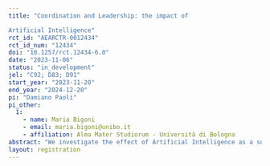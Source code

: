 ```yaml
---
title: "Coordination and Leadership: the impact of
Artificial Intelligence"
rct_id: "AEARCTR-0012434"
rct_id_num: "12434"
doi: "10.1257/rct.12434-6.0"
date: "2023-11-06"
status: "in_development"
jel: "C92; D83; D91"
start_year: "2023-11-20"
end_year: "2024-12-20"
pi: "Damiano Paoli"
pi_other:
  1:
    - name: Maria Bigoni
    - email: maria.bigoni@unibo.it
    - affiliation: Alma Mater Studiorum - Università di Bologna
abstract: "We investigate the effect of Artificial Intelligence as a source of help for the leader of a group that is facing a coordination dilemma. In an on-line experiment, subjects play a one-shot minimum effort game with leadership. The group leader must send a short message to their teammates to enhance coordination. First, the leader writes the message, then they see ChatGPT's output for the same task and decide whether to send their own text or the one produced by the chatbot. Followers are informed whether the leader sent their own message or the one produced by ChatGPT, before making their decision. With this approach, we want to compare the differences in coordination levels and elicited beliefs between the groups with a human-written leader's message and those with an AI-generated one."
layout: registration
---
```


